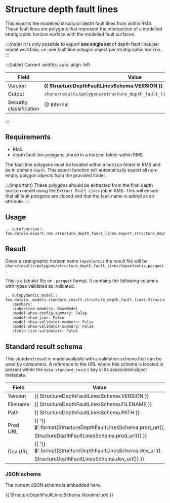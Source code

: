 # Structure depth fault lines

This exports the modelled structural depth fault lines from within RMS.
These fault lines are polygons that represent the intersection of a modelled
stratigraphic horizon surface with the modelled fault surfaces.

:::{note} 
It is only possible to export **one single set** of depth fault lines per
model workflow, i.e. one fault line polygon object per stratigraphic horizon.
:::

:::{table} Current
:widths: auto
:align: left

| Field | Value |
| --- | --- |
| Version | **{{ StructureDepthFaultLinesSchema.VERSION }}** |
| Output | `share/results/polygons/structure_depth_fault_lines/surfacename.parquet` |
| Security classification | 🟡 Internal |
:::

## Requirements

- RMS
- depth fault line polygons stored in a horizon folder within RMS

The fault line polygons must be located within a horizon folder in RMS and be in domain `depth`.
This export function will automatically export all non-empty polygon objects from the provided folder.


:::{important}
These polygons should be extracted from the final depth horizon model using the `Extract Fault Lines`
job in RMS. This will ensure that all fault polygons are closed and that the fault name is added as an attribute.
:::

## Usage

```{eval-rst}
.. autofunction:: fmu.dataio.export.rms.structure_depth_fault_lines.export_structure_depth_fault_lines
```

## Result

Given a stratigraphic horizon name `TopVolantis` the result file will be
`share/results/polygons/structure_depth_fault_lines/topvolantis.parquet`.

This is a tabular file on `.parquet` format. It contains
the following columns with types validated as indicated.

```{eval-rst}
.. autopydantic_model:: fmu.dataio._models.standard_result.structure_depth_fault_lines.StructureDepthFaultLinesResultRow
   :members:
   :inherited-members: BaseModel
   :model-show-config-summary: False
   :model-show-json: False
   :model-show-validator-members: False
   :model-show-validator-summary: False
   :field-list-validators: False
```


## Standard result schema

This standard result is made available with a validation schema that can be
used by consumers. A reference to the URL where this schema is located is
present within the `data.standard_result` key in its associated object metadata.

| Field | Value |
| --- | --- |
| Version | {{ StructureDepthFaultLinesSchema.VERSION }} |
| Filename | {{ StructureDepthFaultLinesSchema.FILENAME }} |
| Path | {{ StructureDepthFaultLinesSchema.PATH }} |
| Prod URL | {{ '[{}]({}) 🔒'.format(StructureDepthFaultLinesSchema.prod_url(), StructureDepthFaultLinesSchema.prod_url()) }}
| Dev URL | {{ '[{}]({}) 🔒'.format(StructureDepthFaultLinesSchema.dev_url(), StructureDepthFaultLinesSchema.dev_url()) }}

### JSON schema

The current JSON schema is embedded here.

{{ StructureDepthFaultLinesSchema.literalinclude }}
